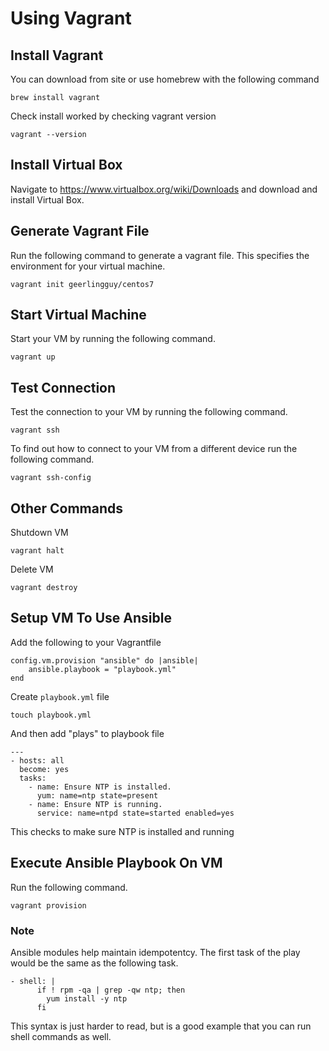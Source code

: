 # Using Vagrant

## Install Vagrant
You can download from site or use homebrew with the following command
```
brew install vagrant
```

Check install worked by checking vagrant version
```
vagrant --version
```

## Install Virtual Box
Navigate to https://www.virtualbox.org/wiki/Downloads and download and install Virtual Box.

## Generate Vagrant File
Run the following command to generate a vagrant file. This specifies the environment for your virtual machine.
```
vagrant init geerlingguy/centos7
```

## Start Virtual Machine
Start your VM by running the following command.
```
vagrant up
```

## Test Connection
Test the connection to your VM by running the following command.
```
vagrant ssh
```
To find out how to connect to your VM from a different device run the following command.
```
vagrant ssh-config
```

## Other Commands
Shutdown VM
```
vagrant halt
```
Delete VM
```
vagrant destroy
```

## Setup VM To Use Ansible
Add the following to your Vagrantfile
```
config.vm.provision "ansible" do |ansible|
    ansible.playbook = "playbook.yml"
end
```

Create ```playbook.yml``` file
```
touch playbook.yml
```
And then add "plays" to playbook file
```
---
- hosts: all
  become: yes
  tasks:
    - name: Ensure NTP is installed.
      yum: name=ntp state=present
    - name: Ensure NTP is running.
      service: name=ntpd state=started enabled=yes
```
This checks to make sure NTP is installed and running

## Execute Ansible Playbook On VM
Run the following command.
```
vagrant provision
```

### Note
Ansible modules help maintain idempotentcy. The first task of the play would be the same as the following task.
```
- shell: |
      if ! rpm -qa | grep -qw ntp; then
        yum install -y ntp
      fi
```
This syntax is just harder to read, but is a good example that you can run shell commands as well.